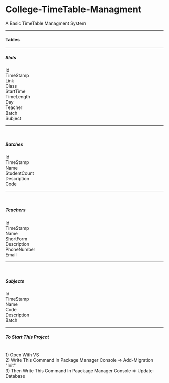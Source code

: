 # College-TimeTable-Managment
A Basic TimeTable Managment System
<hr/>
<h4>
  Tables
  </h4>
  
  <hr/>
<h5>Slots</h5>
Id <br>
TimeStamp <br>
Link <br>
Class <br>
StartTime <br>
TimeLength <br>
Day <br>
Teacher <br>
Batch <br>
Subject <br>

<hr/>
<br>
<h5>Batches</h5>
Id <br>
TimeStamp <br>
Name <br>
StudentCount <br>
Description <br>
Code <br>

<hr/>
<br>
<h5>Teachers</h5>
Id <br>
TimeStamp <br>
Name <br>
ShortForm <br>
Description <br>
PhoneNumber <br>
Email <br>

<hr/>
<br>
<h5>Subjects</h5>
Id <br>
TimeStamp <br>
Name <br>
Code <br>
Description <br>
Batch <br>


<hr/>
<h5>To Start This Project</h5>
<br>
1) Open With VS<br>
2) Write This Command In Package Manager Console => Add-Migration "Init"<br>
3) Then Write This Command In Paackage Manager Console  => Update-Database

